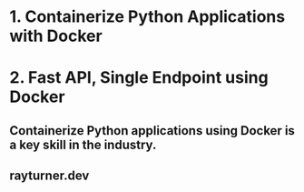 # 1. Containerize Python Applications with Docker

# 2. Fast API, Single Endpoint using Docker

## Containerize Python applications using Docker is a key skill in the industry.

## rayturner.dev

